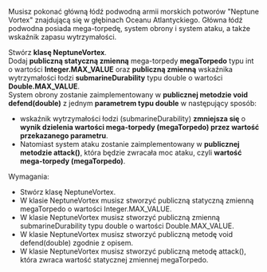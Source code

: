 Musisz pokonać główną łódź podwodną armii morskich potworów "Neptune Vortex" znajdującą się w głębinach
Oceanu Atlantyckiego. Główna łódź podwodna posiada mega-torpedę, system obrony i system ataku,
a także wskaźnik zapasu wytrzymałości.

Stwórz **klasę NeptuneVortex**. \
Dodaj **publiczną statyczną zmienną** mega-torpedy **megaTorpedo** typu int
o wartości **Integer.MAX_VALUE** oraz **publiczną zmienną** wskaźnika wytrzymałości łodzi **submarineDurability**
typu double o wartości **Double.MAX_VALUE**.\
System obrony zostanie zaimplementowany w **publicznej metodzie void defend(double)**
z jednym **parametrem typu double** w następujący sposób:

* wskaźnik wytrzymałości łodzi (submarineDurability) **zmniejsza się** o
  **wynik dzielenia wartości mega-torpedy (megaTorpedo) przez wartość przekazanego parametru**.
* Natomiast system ataku zostanie zaimplementowany w **publicznej metodzie attack()**,
  która będzie zwracała moc ataku, czyli **wartość mega-torpedy (megaTorpedo)**.

Wymagania:

- Stwórz klasę NeptuneVortex.
- W klasie NeptuneVortex musisz stworzyć publiczną statyczną zmienną megaTorpedo o wartości Integer.MAX_VALUE.
- W klasie NeptuneVortex musisz stworzyć publiczną zmienną submarineDurability typu double o wartości
  Double.MAX_VALUE.
- W klasie NeptuneVortex musisz stworzyć publiczną metodę void defend(double) zgodnie z opisem.
- W klasie NeptuneVortex musisz stworzyć publiczną metodę attack(), która zwraca wartość statycznej zmiennej
  megaTorpedo.
